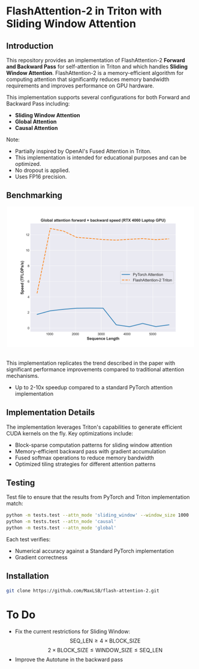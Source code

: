# FlashAttention-2 in Triton with Sliding Window Attention

## Introduction

This repository provides an implementation of FlashAttention-2 **Forward and Backward Pass** for self-attention in Triton and which handles **Sliding Window Attention**. FlashAttention-2 is a memory-efficient algorithm for computing attention that significantly reduces memory bandwidth requirements and improves performance on GPU hardware.

This implementation supports several configurations for both Forward and Backward Pass including:

- **Sliding Window Attention**
- **Global Attention**
- **Causal Attention**

Note:
- Partially inspired by OpenAI's Fused Attention in Triton.
- This implementation is intended for educational purposes and can be optimized.
- No dropout is applied.
- Uses FP16 precision.

## Benchmarking

<div align="center">
  <img src="media/benchmark.png" alt="FlashAttention-2 Benchmarks" width="500" />
</div>

<br>

This implementation replicates the trend described in the paper with significant performance improvements compared to traditional attention mechanisms.

- Up to 2-10x speedup compared to a standard PyTorch attention implementation

## Implementation Details

The implementation leverages Triton's capabilities to generate efficient CUDA kernels on the fly. Key optimizations include:

- Block-sparse computation patterns for sliding window attention
- Memory-efficient backward pass with gradient accumulation
- Fused softmax operations to reduce memory bandwidth
- Optimized tiling strategies for different attention patterns

## Testing

Test file to ensure that the results from PyTorch and Triton implementation match:

```bash
python -m tests.test --attn_mode 'sliding_window' --window_size 1000
python -m tests.test --attn_mode 'causal'
python -m tests.test --attn_mode 'global'
```

Each test verifies:
- Numerical accuracy against a Standard PyTorch implementation
- Gradient correctness

## Installation

```bash
git clone https://github.com/MaxLSB/flash-attention-2.git
```

# To Do

- Fix the current restrictions for Sliding Window:
$$ \text{SEQ\_LEN} \geq 4 \times \text{BLOCK\_SIZE} $$
$$ 2 \times \text{BLOCK\_SIZE} \leq \text{WINDOW\_SIZE} \leq \text{SEQ\_LEN} $$
- Improve the Autotune in the backward pass




<!-- Other ideas:
- Multi-Head Latent Flash Attention
- GQA Flash Attention
- Native Sparse Attention with Flash Attention -->